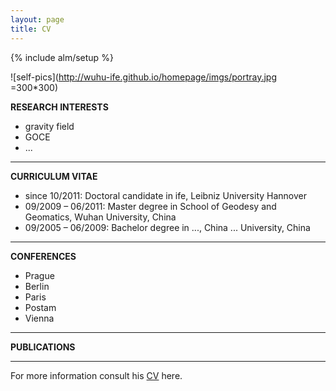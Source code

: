 ```yaml
---
layout: page
title: CV
---
```


{% include alm/setup %}
<script language="javascript">
$($("#cv").children()[0]).css('color', '#EC6197');
</script>

![self-pics](http://wuhu-ife.github.io/homepage/imgs/portray.jpg =300*300)


**RESEARCH INTERESTS**

+ gravity field
+ GOCE 
+ ...

---

**CURRICULUM VITAE**

+ since 10/2011: Doctoral candidate in ife, Leibniz University Hannover 
+ 09/2009 – 06/2011: Master degree in School of Geodesy and Geomatics, Wuhan University, China
+ 09/2005 – 06/2009: Bachelor degree in ..., China ... University, China


---

**CONFERENCES**

+ Prague
+ Berlin
+ Paris
+ Postam
+ Vienna

--- 

**PUBLICATIONS**

---

For more information consult his [CV](http://wuhu-ife.github.io/documents/CV-example.pdf) here.


